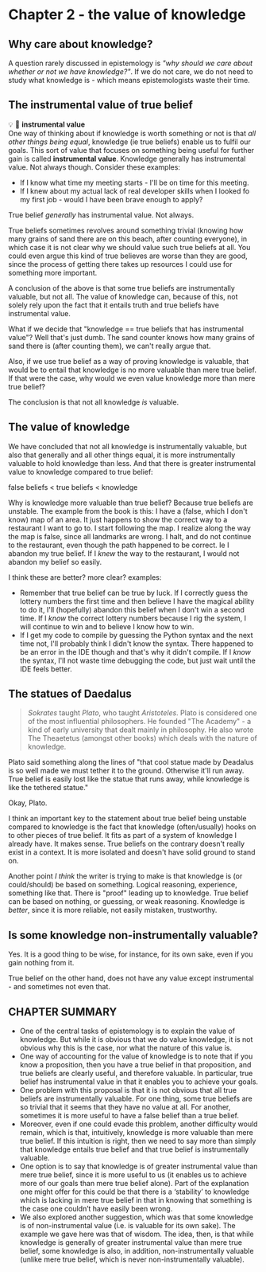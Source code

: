 # Chapter 2 - the value of knowledge

## Why care about knowledge?

A question rarely discussed in epistemology is *"why should we care about whether or not we have knowledge?"*. If we do not care, we do not need to study what knowledge is - which means epistemologists waste their time.

## The instrumental value of true belief

:bulb: :brain: **instrumental value**  
One way of thinking about if knowledge is worth something or not is that *all other things being equal*, knowledge (ie true beliefs) enable us to fulfil our goals. This sort of value that focuses on something being useful for further gain is called **instrumental value**. Knowledge generally has instrumental value. Not always though. Consider these examples:

- If I know what time my meeting starts - I'll be on time for this meeting.
- If I knew about my actual lack of real developer skills when I looked fo my first job - would I have been brave enough to apply?

True belief *generally* has instrumental value. Not always.

True beliefs sometimes revolves around something trivial (knowing how many grains of sand there are on this beach, after counting everyone), in which case it is not clear why we should value such true beliefs at all. You could even argue this kind of true believes are worse than they are good, since the process of getting there takes up resources I could use for something more important.

A conclusion of the above is that some true beliefs are instrumentally valuable, but not all. The value of knowledge can, because of this, not solely rely upon the fact that it entails truth and true beliefs have instrumental value.

What if we decide that "knowledge == true beliefs that has instrumental value"? Well that's just dumb. The sand counter knows how many grains of sand there is (after counting them), we can't really argue that.

Also, if we use true belief as a way of proving knowledge is valuable, that would be to entail that knowledge is no more valuable than mere true belief. If that were the case, why would we even value knowledge more than mere true belief?

The conclusion is that not all knowledge *is* valuable.

## The value of knowledge

We have concluded that not all knowledge is instrumentally valuable, but also that generally and all other things equal, it is more instrumentally valuable to hold knowledge than less. And that there is greater instrumental value to knowledge compared to true belief:

false beliefs < true beliefs < knowledge

Why is knowledge more valuable than true belief? Because true beliefs are unstable. The example from the book is this: I have a (false, which I don't know) map of an area. It just happens to show the correct way to a restaurant I want to go to. I start following the map. I realize along the way the map is false, since all landmarks are wrong. I halt, and do not continue to the restaurant, even though the path happened to be correct. Ie I abandon my true belief. If I *knew* the way to the restaurant, I would not abandon my belief so easily.

I think these are better? more clear? examples:

- Remember that true belief can be true by luck. If I correctly guess the lottery numbers the first time and then believe I have the magical ability to do it, I'll (hopefully) abandon this belief when I don't win a second time. If I *know* the correct lottery numbers because I rig the system, I will continue to win and to believe I know how to win.
- If I get my code to compile by guessing the Python syntax and the next time not, I'll probably think I didn't know the syntax. There happened to be an error in the IDE though and that's why it didn't compile. If I *know* the syntax, I'll not waste time debugging the code, but just wait until the IDE feels better.

## The statues of Daedalus

> *Sokrates* taught *Plato*, who taught *Aristoteles*. Plato is considered one of the most influential philosophers. He founded "The Academy" - a kind of early university that dealt mainly in philosophy. He also wrote The Theaetetus (amongst other books) which deals with the nature of knowledge.

Plato said something along the lines of "that cool statue made by Deadalus is so well made we must tether it to the ground. Otherwise it'll run away. True belief is easily lost like the statue that runs away, while knowledge is like the tethered statue."

Okay, Plato.

I think an important key to the statement about true belief being unstable compared to knowledge is the fact that knowledge (often/usually) hooks on to other pieces of true belief. It fits as part of a system of knowledge I already have. It makes sense. True beliefs on the contrary doesn't really exist in a context. It is more isolated and doesn't have solid ground to stand on.

Another point *I think* the writer is trying to make is that knowledge is (or could/should) be based on something. Logical reasoning, experience, something like that. There is "proof" leading up to knowledge. True belief can be based on nothing, or guessing, or weak reasoning. Knowledge is *better*, since it is more reliable, not easily mistaken, trustworthy.

## Is some knowledge non-instrumentally valuable?

Yes. It is a good thing to be wise, for instance, for its own sake, even if you gain nothing from it.

True belief on the other hand, does not have any value except instrumental - and sometimes not even that.

## CHAPTER SUMMARY

- One of the central tasks of epistemology is to explain the value of knowledge. But while it is obvious that we do value knowledge, it is not obvious why this is the case, nor what the nature of this value is.
- One way of accounting for the value of knowledge is to note that if you know a proposition, then you have a true belief in that proposition, and true beliefs are clearly useful, and therefore valuable. In particular, true belief has instrumental value in that it enables you to achieve your goals.
- One problem with this proposal is that it is not obvious that all true beliefs are instrumentally valuable. For one thing, some true beliefs are so trivial that it seems that they have no value at all. For another, sometimes it is more useful to have a false belief than a true belief.
- Moreover, even if one could evade this problem, another difficulty would remain, which is that, intuitively, knowledge is more valuable than mere true belief. If this intuition is right, then we need to say more than simply that knowledge entails true belief and that true belief is instrumentally valuable.
- One option is to say that knowledge is of greater instrumental value than mere true belief, since it is more useful to us (it enables us to achieve more of our goals than mere true belief alone). Part of the explanation one might offer for this could be that there is a ‘stability’ to knowledge which is lacking in mere true belief in that in knowing that something is the case one couldn’t have easily been wrong.
- We also explored another suggestion, which was that some knowledge is of non-instrumental value (i.e. is valuable for its own sake). The example we gave here was that of wisdom. The idea, then, is that while knowledge is generally of greater instrumental value than mere true belief, some knowledge is also, in addition, non-instrumentally valuable (unlike mere true belief, which is never non-instrumentally valuable).
